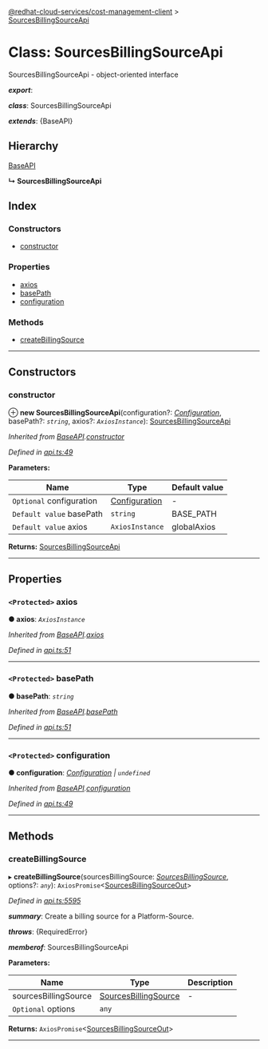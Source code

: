 [@redhat-cloud-services/cost-management-client](../README.md) > [SourcesBillingSourceApi](../classes/sourcesbillingsourceapi.md)

# Class: SourcesBillingSourceApi

SourcesBillingSourceApi - object-oriented interface

*__export__*: 

*__class__*: SourcesBillingSourceApi

*__extends__*: {BaseAPI}

## Hierarchy

 [BaseAPI](baseapi.md)

**↳ SourcesBillingSourceApi**

## Index

### Constructors

* [constructor](sourcesbillingsourceapi.md#constructor)

### Properties

* [axios](sourcesbillingsourceapi.md#axios)
* [basePath](sourcesbillingsourceapi.md#basepath)
* [configuration](sourcesbillingsourceapi.md#configuration)

### Methods

* [createBillingSource](sourcesbillingsourceapi.md#createbillingsource)

---

## Constructors

<a id="constructor"></a>

###  constructor

⊕ **new SourcesBillingSourceApi**(configuration?: *[Configuration](configuration.md)*, basePath?: *`string`*, axios?: *`AxiosInstance`*): [SourcesBillingSourceApi](sourcesbillingsourceapi.md)

*Inherited from [BaseAPI](baseapi.md).[constructor](baseapi.md#constructor)*

*Defined in [api.ts:49](https://github.com/rvsia/javascript-clients/blob/master/packages/cost-management/api.ts#L49)*

**Parameters:**

| Name | Type | Default value |
| ------ | ------ | ------ |
| `Optional` configuration | [Configuration](configuration.md) | - |
| `Default value` basePath | `string` |  BASE_PATH |
| `Default value` axios | `AxiosInstance` |  globalAxios |

**Returns:** [SourcesBillingSourceApi](sourcesbillingsourceapi.md)

___

## Properties

<a id="axios"></a>

### `<Protected>` axios

**● axios**: *`AxiosInstance`*

*Inherited from [BaseAPI](baseapi.md).[axios](baseapi.md#axios)*

*Defined in [api.ts:51](https://github.com/rvsia/javascript-clients/blob/master/packages/cost-management/api.ts#L51)*

___
<a id="basepath"></a>

### `<Protected>` basePath

**● basePath**: *`string`*

*Inherited from [BaseAPI](baseapi.md).[basePath](baseapi.md#basepath)*

*Defined in [api.ts:51](https://github.com/rvsia/javascript-clients/blob/master/packages/cost-management/api.ts#L51)*

___
<a id="configuration"></a>

### `<Protected>` configuration

**● configuration**: *[Configuration](configuration.md) \| `undefined`*

*Inherited from [BaseAPI](baseapi.md).[configuration](baseapi.md#configuration)*

*Defined in [api.ts:49](https://github.com/rvsia/javascript-clients/blob/master/packages/cost-management/api.ts#L49)*

___

## Methods

<a id="createbillingsource"></a>

###  createBillingSource

▸ **createBillingSource**(sourcesBillingSource: *[SourcesBillingSource](../interfaces/sourcesbillingsource.md)*, options?: *`any`*): `AxiosPromise`<[SourcesBillingSourceOut](../interfaces/sourcesbillingsourceout.md)>

*Defined in [api.ts:5595](https://github.com/rvsia/javascript-clients/blob/master/packages/cost-management/api.ts#L5595)*

*__summary__*: Create a billing source for a Platform-Source.

*__throws__*: {RequiredError}

*__memberof__*: SourcesBillingSourceApi

**Parameters:**

| Name | Type | Description |
| ------ | ------ | ------ |
| sourcesBillingSource | [SourcesBillingSource](../interfaces/sourcesbillingsource.md) |  \- |
| `Optional` options | `any` |

**Returns:** `AxiosPromise`<[SourcesBillingSourceOut](../interfaces/sourcesbillingsourceout.md)>

___


